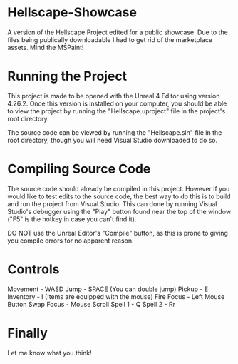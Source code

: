 # Hellscape-Showcase
A version of the Hellscape Project edited for a public showcase. Due to the files being publically downloadable I had to get rid of the marketplace assets. Mind the MSPaint!

# Running the Project
This project is made to be opened with the Unreal 4 Editor using version 4.26.2. Once this version is installed on your computer, you should be able to view the project by running the "Hellscape.uproject" file in the project's root directory.

The source code can be viewed by running the "Hellscape.sln" file in the root directory, though you will need Visual Studio downloaded to do so. 

# Compiling Source Code
The source code should already be compiled in this project. However if you would like to test edits to the source code, the best way to do this is to build and run the project from Visual Studio. This can done by running Visual Studio's debugger using the "Play" button found near the top of the window ("F5" is the hotkey in case you can't find it).

DO NOT use the Unreal Editor's "Compile" button, as this is prone to giving you compile errors for no apparent reason.

# Controls
Movement   - WASD
Jump       - SPACE (You can double jump)
Pickup     - E
Inventory  - I (Items are equipped with the mouse)
Fire Focus - Left Mouse Button
Swap Focus - Mouse Scroll
Spell 1    - Q
Spell 2    - Rr

# Finally
Let me know what you think!
